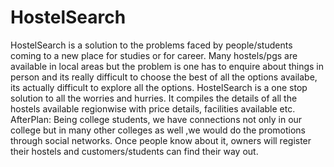 # HostelSearch
HostelSearch is a solution to the problems faced by people/students coming to a new place for studies or for career. Many hostels/pgs are available in local areas but the problem is one has to enquire about things in person and its really difficult to choose the best of all the options availabe, its actually difficult to explore all the options. HostelSearch is a one stop solution to all the worries and hurries. It compiles the details of all the hostels available regionwise with price details, facilities available etc. AfterPlan: Being college students, we have connections not only in our college but in many other colleges as well ,we would do the promotions through social networks. Once people know about it, owners will register their hostels and customers/students can find their way out. 
